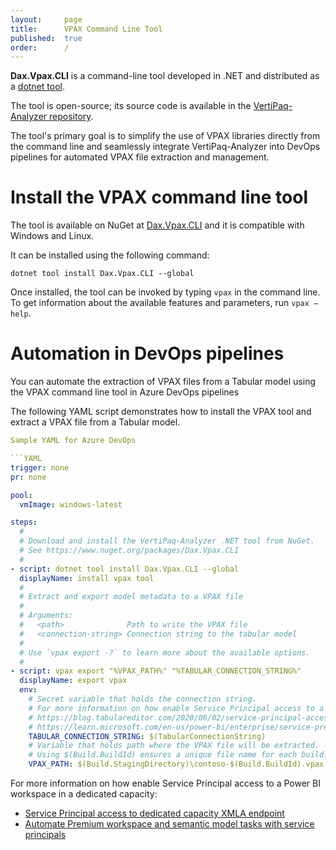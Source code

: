 ```yaml
---
layout:     page
title:      VPAX Command Line Tool
published:  true
order:      /
---
```

**Dax.Vpax.CLI** is a command-line tool developed in .NET and distributed as a [dotnet tool](https://learn.microsoft.com/en-us/dotnet/core/tools/global-tools).

The tool is open-source; its source code is available in the [VertiPaq-Analyzer repository](https://github.com/sql-bi/vertiPaq-Analyzer/).

The tool's primary goal is to simplify the use of VPAX libraries directly from the command line and seamlessly integrate VertiPaq-Analyzer into DevOps pipelines for automated VPAX file extraction and management.

# Install the VPAX command line tool
The tool is available on NuGet at [Dax.Vpax.CLI](https://www.nuget.org/packages/Dax.Vpax.CLI) and it is compatible with Windows and Linux.

It can be installed using the following command:
```
dotnet tool install Dax.Vpax.CLI --global
```
Once installed, the tool can be invoked by typing ```vpax``` in the command line. To get information about the available features and parameters, run ```vpax –help```.

# Automation in DevOps pipelines
You can automate the extraction of VPAX files from a Tabular model using the VPAX command line tool in Azure DevOps pipelines

The following YAML script demonstrates how to install the VPAX tool and extract a VPAX file from a Tabular model.

```YAML
Sample YAML for Azure DevOps

```YAML
trigger: none
pr: none

pool:
  vmImage: windows-latest

steps:
  #
  # Download and install the VertiPaq-Analyzer .NET tool from NuGet.
  # See https://www.nuget.org/packages/Dax.Vpax.CLI
  #
- script: dotnet tool install Dax.Vpax.CLI --global
  displayName: install vpax tool
  #
  # Extract and export model metadata to a VPAX file
  #
  # Arguments:
  #   <path>              Path to write the VPAX file
  #   <connection-string> Connection string to the tabular model
  #
  # Use `vpax export -?` to learn more about the available options.
  #
- script: vpax export "%VPAX_PATH%" "%TABULAR_CONNECTION_STRING%"
  displayName: export vpax
  env:
    # Secret variable that holds the connection string.
    # For more information on how enable Service Principal access to a Power BI workspace in dedicated capacity see the link below.
    # https://blog.tabulareditor.com/2020/06/02/service-principal-access-to-dedicated-capacity-xmla-endpoint
    # https://learn.microsoft.com/en-us/power-bi/enterprise/service-premium-service-principal
    TABULAR_CONNECTION_STRING: $(TabularConnectionString)		
    # Variable that holds path where the VPAX file will be extracted.
    # Using $(Build.BuildId) ensures a unique file name for each build.
    VPAX_PATH: $(Build.StagingDirectory)\contoso-$(Build.BuildId).vpax
```

For more information on how enable Service Principal access to a Power BI workspace in a dedicated capacity:
- [Service Principal access to dedicated capacity XMLA endpoint](https://blog.tabulareditor.com/2020/06/02/service-principal-access-to-dedicated-capacity-xmla-endpoint)
- [Automate Premium workspace and semantic model tasks with service principals](https://learn.microsoft.com/en-us/power-bi/enterprise/service-premium-service-principal)
